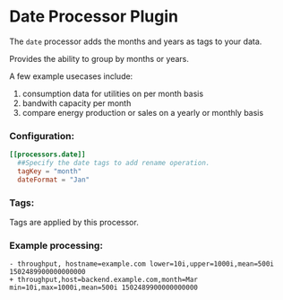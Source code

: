 # Date Processor Plugin

The `date` processor adds the months and years as tags to your data.

Provides the ability to group by months or years. 

A few example usecases include: 
1) consumption data for utilities on per month basis 
2) bandwith capacity per month
3) compare energy production or sales on a yearly or monthly basis 


### Configuration:

```toml
[[processors.date]]
  ##Specify the date tags to add rename operation.
  tagKey = "month"
  dateFormat = "Jan"
```

### Tags:

Tags are applied by this processor. 

### Example processing:

```
- throughput, hostname=example.com lower=10i,upper=1000i,mean=500i 1502489900000000000
+ throughput,host=backend.example.com,month=Mar min=10i,max=1000i,mean=500i 1502489900000000000
```
